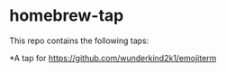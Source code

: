 # homebrew-tap

This repo contains the following taps:

*A tap for https://github.com/wunderkind2k1/emojiterm
